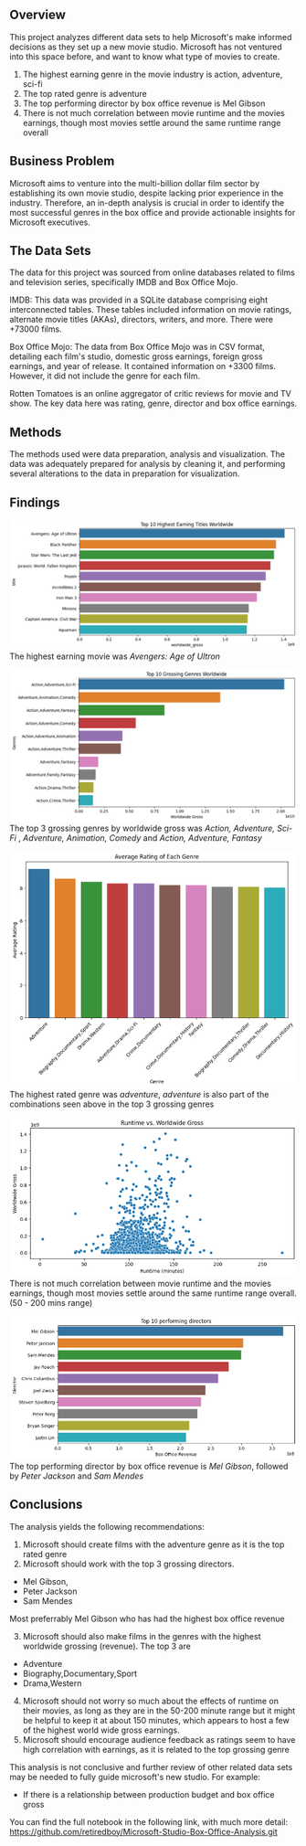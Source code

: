 ## Overview

This project analyzes different data sets to help Microsoft's make informed decisions as they set up a new movie studio. Microsoft has not ventured into this space before, and want to know what type of movies to create.
1. The highest earning genre in the movie industry is action, adventure, sci-fi
2. The top rated genre is adventure
3. The top performing director by box office revenue is Mel Gibson
4. There is not much correlation between movie runtime and the movies earnings, though most movies settle around the same runtime range overall

## Business Problem

Microsoft aims to venture into the multi-billion dollar film sector by establishing its own movie studio, despite lacking prior experience in the industry. Therefore, an in-depth analysis is crucial in order to identify the most successful genres in the box office and provide actionable insights for Microsoft executives.

## The Data Sets

The data for this project was sourced from online databases related to films and television series, specifically IMDB and Box Office Mojo.

IMDB: This data was provided in a SQLite database comprising eight interconnected tables. These tables included information on movie ratings, alternate movie titles (AKAs), directors, writers, and more. There were +73000 films.

Box Office Mojo: The data from Box Office Mojo was in CSV format, detailing each film's studio, domestic gross earnings, foreign gross earnings, and year of release. It contained information on +3300 films. However, it did not include the genre for each film.

Rotten Tomatoes is an online aggregator of critic reviews for movie and TV show. The key data here was rating, genre, director and box office earnings.

## Methods

The methods used were data preparation, analysis and visualization. 
The data was adequately prepared for analysis by cleaning it, and performing several alterations to the data in preparation for visualization.

## Findings

![alt text](image.png)
The highest earning movie was *Avengers: Age of Ultron*

![alt text](image-1.png)
The top 3 grossing genres by worldwide gross was *Action, Adventure, Sci-Fi* , *Adventure, Animation, Comedy* and *Action, Adventure, Fantasy* 

![alt text](image-2.png)
The highest rated genre was *adventure*, *adventure* is also part of the combinations seen above in the top 3 grossing genres

![alt text](image-3.png)
There is not much correlation between movie runtime and the movies earnings, though most movies settle around the same runtime range overall. (50 - 200 mins range)

![alt text](image-4.png)
The top performing director by box office revenue is *Mel Gibson*, followed by *Peter Jackson* and *Sam Mendes*

## Conclusions
The analysis yields the following recommendations:

1. Microsoft should create films with the adventure genre as it is the top rated genre
2. Microsoft should work with the top 3 grossing directors.
- Mel Gibson, 
- Peter Jackson
- Sam Mendes

Most preferrably Mel Gibson who has had the highest box office revenue

3. Microsoft should also make films in the genres with the highest worldwide grossing (revenue). The top 3 are
- Adventure
- Biography,Documentary,Sport
- Drama,Western
4. Microsoft should not worry so much about the effects of runtime on their movies, as long as they are in the 50-200 minute range but it might be helpful to keep it at about 150 minutes, which appears to host a few of the highest world wide gross earnings.
5. Microsoft should encourage audience feedback as ratings seem to have high correlation with earnings, as it is related to the top grossing genre

This analysis is not conclusive and further review of other related data sets may be needed to fully guide microsoft's new studio. 
For example:
- If there is a relationship between production budget and box office gross

You can find the full notebook in the following link, with much more detail: https://github.com/retiredboy/Microsoft-Studio-Box-Office-Analysis.git